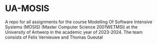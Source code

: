 # UA-MOSIS
A repo for all assignments for the course Modelling Of Software Intensive Systems (MOSIS) (Master Computer Science 2001WETMSI) at the University of Antwerp in the academic year of 2023-2024. The team consists of Felix Vernieuwe and Thomas Gueutal

